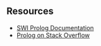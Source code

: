 
## Resources 
* [SWI Prolog Documentation](http://www.swi-prolog.org)
* [Prolog on Stack Overflow](https://stackoverflow.com/tags/prolog)
